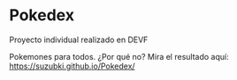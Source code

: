 # Pokedex
Proyecto individual realizado en DEVF

Pokemones para todos. ¿Por qué no?
Mira el resultado aquí: https://suzubki.github.io/Pokedex/
